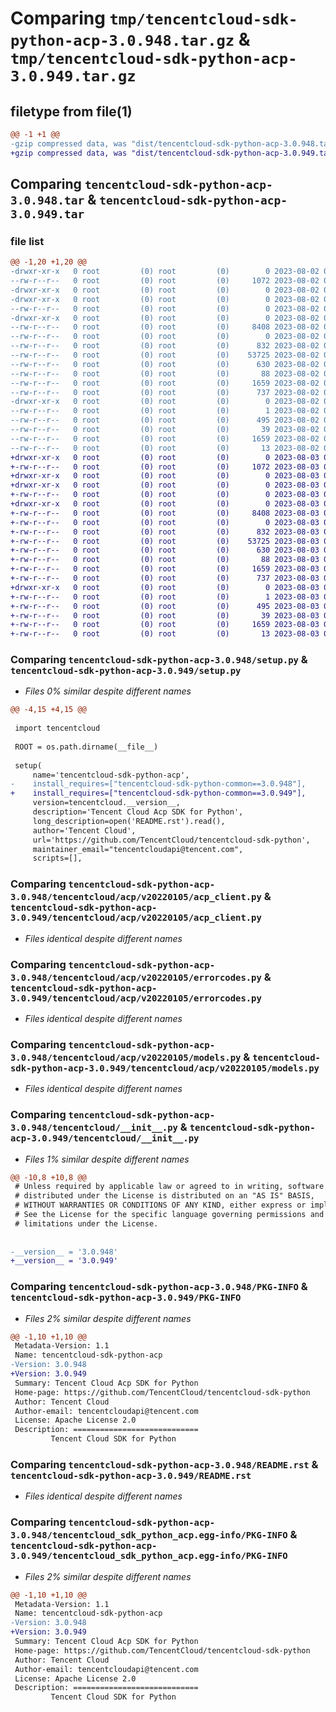 # Comparing `tmp/tencentcloud-sdk-python-acp-3.0.948.tar.gz` & `tmp/tencentcloud-sdk-python-acp-3.0.949.tar.gz`

## filetype from file(1)

```diff
@@ -1 +1 @@
-gzip compressed data, was "dist/tencentcloud-sdk-python-acp-3.0.948.tar", last modified: Wed Aug  2 00:21:48 2023, max compression
+gzip compressed data, was "dist/tencentcloud-sdk-python-acp-3.0.949.tar", last modified: Thu Aug  3 00:18:10 2023, max compression
```

## Comparing `tencentcloud-sdk-python-acp-3.0.948.tar` & `tencentcloud-sdk-python-acp-3.0.949.tar`

### file list

```diff
@@ -1,20 +1,20 @@
-drwxr-xr-x   0 root         (0) root         (0)        0 2023-08-02 00:21:48.000000 tencentcloud-sdk-python-acp-3.0.948/
--rw-r--r--   0 root         (0) root         (0)     1072 2023-08-02 00:21:48.000000 tencentcloud-sdk-python-acp-3.0.948/setup.py
-drwxr-xr-x   0 root         (0) root         (0)        0 2023-08-02 00:21:48.000000 tencentcloud-sdk-python-acp-3.0.948/tencentcloud/
-drwxr-xr-x   0 root         (0) root         (0)        0 2023-08-02 00:21:48.000000 tencentcloud-sdk-python-acp-3.0.948/tencentcloud/acp/
--rw-r--r--   0 root         (0) root         (0)        0 2023-08-02 00:21:48.000000 tencentcloud-sdk-python-acp-3.0.948/tencentcloud/acp/__init__.py
-drwxr-xr-x   0 root         (0) root         (0)        0 2023-08-02 00:21:48.000000 tencentcloud-sdk-python-acp-3.0.948/tencentcloud/acp/v20220105/
--rw-r--r--   0 root         (0) root         (0)     8408 2023-08-02 00:21:48.000000 tencentcloud-sdk-python-acp-3.0.948/tencentcloud/acp/v20220105/acp_client.py
--rw-r--r--   0 root         (0) root         (0)        0 2023-08-02 00:21:48.000000 tencentcloud-sdk-python-acp-3.0.948/tencentcloud/acp/v20220105/__init__.py
--rw-r--r--   0 root         (0) root         (0)      832 2023-08-02 00:21:48.000000 tencentcloud-sdk-python-acp-3.0.948/tencentcloud/acp/v20220105/errorcodes.py
--rw-r--r--   0 root         (0) root         (0)    53725 2023-08-02 00:21:48.000000 tencentcloud-sdk-python-acp-3.0.948/tencentcloud/acp/v20220105/models.py
--rw-r--r--   0 root         (0) root         (0)      630 2023-08-02 00:21:48.000000 tencentcloud-sdk-python-acp-3.0.948/tencentcloud/__init__.py
--rw-r--r--   0 root         (0) root         (0)       88 2023-08-02 00:21:48.000000 tencentcloud-sdk-python-acp-3.0.948/setup.cfg
--rw-r--r--   0 root         (0) root         (0)     1659 2023-08-02 00:21:48.000000 tencentcloud-sdk-python-acp-3.0.948/PKG-INFO
--rw-r--r--   0 root         (0) root         (0)      737 2023-08-02 00:21:48.000000 tencentcloud-sdk-python-acp-3.0.948/README.rst
-drwxr-xr-x   0 root         (0) root         (0)        0 2023-08-02 00:21:48.000000 tencentcloud-sdk-python-acp-3.0.948/tencentcloud_sdk_python_acp.egg-info/
--rw-r--r--   0 root         (0) root         (0)        1 2023-08-02 00:21:48.000000 tencentcloud-sdk-python-acp-3.0.948/tencentcloud_sdk_python_acp.egg-info/dependency_links.txt
--rw-r--r--   0 root         (0) root         (0)      495 2023-08-02 00:21:48.000000 tencentcloud-sdk-python-acp-3.0.948/tencentcloud_sdk_python_acp.egg-info/SOURCES.txt
--rw-r--r--   0 root         (0) root         (0)       39 2023-08-02 00:21:48.000000 tencentcloud-sdk-python-acp-3.0.948/tencentcloud_sdk_python_acp.egg-info/requires.txt
--rw-r--r--   0 root         (0) root         (0)     1659 2023-08-02 00:21:48.000000 tencentcloud-sdk-python-acp-3.0.948/tencentcloud_sdk_python_acp.egg-info/PKG-INFO
--rw-r--r--   0 root         (0) root         (0)       13 2023-08-02 00:21:48.000000 tencentcloud-sdk-python-acp-3.0.948/tencentcloud_sdk_python_acp.egg-info/top_level.txt
+drwxr-xr-x   0 root         (0) root         (0)        0 2023-08-03 00:18:10.000000 tencentcloud-sdk-python-acp-3.0.949/
+-rw-r--r--   0 root         (0) root         (0)     1072 2023-08-03 00:18:10.000000 tencentcloud-sdk-python-acp-3.0.949/setup.py
+drwxr-xr-x   0 root         (0) root         (0)        0 2023-08-03 00:18:10.000000 tencentcloud-sdk-python-acp-3.0.949/tencentcloud/
+drwxr-xr-x   0 root         (0) root         (0)        0 2023-08-03 00:18:10.000000 tencentcloud-sdk-python-acp-3.0.949/tencentcloud/acp/
+-rw-r--r--   0 root         (0) root         (0)        0 2023-08-03 00:18:10.000000 tencentcloud-sdk-python-acp-3.0.949/tencentcloud/acp/__init__.py
+drwxr-xr-x   0 root         (0) root         (0)        0 2023-08-03 00:18:10.000000 tencentcloud-sdk-python-acp-3.0.949/tencentcloud/acp/v20220105/
+-rw-r--r--   0 root         (0) root         (0)     8408 2023-08-03 00:18:10.000000 tencentcloud-sdk-python-acp-3.0.949/tencentcloud/acp/v20220105/acp_client.py
+-rw-r--r--   0 root         (0) root         (0)        0 2023-08-03 00:18:10.000000 tencentcloud-sdk-python-acp-3.0.949/tencentcloud/acp/v20220105/__init__.py
+-rw-r--r--   0 root         (0) root         (0)      832 2023-08-03 00:18:10.000000 tencentcloud-sdk-python-acp-3.0.949/tencentcloud/acp/v20220105/errorcodes.py
+-rw-r--r--   0 root         (0) root         (0)    53725 2023-08-03 00:18:10.000000 tencentcloud-sdk-python-acp-3.0.949/tencentcloud/acp/v20220105/models.py
+-rw-r--r--   0 root         (0) root         (0)      630 2023-08-03 00:18:10.000000 tencentcloud-sdk-python-acp-3.0.949/tencentcloud/__init__.py
+-rw-r--r--   0 root         (0) root         (0)       88 2023-08-03 00:18:10.000000 tencentcloud-sdk-python-acp-3.0.949/setup.cfg
+-rw-r--r--   0 root         (0) root         (0)     1659 2023-08-03 00:18:10.000000 tencentcloud-sdk-python-acp-3.0.949/PKG-INFO
+-rw-r--r--   0 root         (0) root         (0)      737 2023-08-03 00:18:10.000000 tencentcloud-sdk-python-acp-3.0.949/README.rst
+drwxr-xr-x   0 root         (0) root         (0)        0 2023-08-03 00:18:10.000000 tencentcloud-sdk-python-acp-3.0.949/tencentcloud_sdk_python_acp.egg-info/
+-rw-r--r--   0 root         (0) root         (0)        1 2023-08-03 00:18:10.000000 tencentcloud-sdk-python-acp-3.0.949/tencentcloud_sdk_python_acp.egg-info/dependency_links.txt
+-rw-r--r--   0 root         (0) root         (0)      495 2023-08-03 00:18:10.000000 tencentcloud-sdk-python-acp-3.0.949/tencentcloud_sdk_python_acp.egg-info/SOURCES.txt
+-rw-r--r--   0 root         (0) root         (0)       39 2023-08-03 00:18:10.000000 tencentcloud-sdk-python-acp-3.0.949/tencentcloud_sdk_python_acp.egg-info/requires.txt
+-rw-r--r--   0 root         (0) root         (0)     1659 2023-08-03 00:18:10.000000 tencentcloud-sdk-python-acp-3.0.949/tencentcloud_sdk_python_acp.egg-info/PKG-INFO
+-rw-r--r--   0 root         (0) root         (0)       13 2023-08-03 00:18:10.000000 tencentcloud-sdk-python-acp-3.0.949/tencentcloud_sdk_python_acp.egg-info/top_level.txt
```

### Comparing `tencentcloud-sdk-python-acp-3.0.948/setup.py` & `tencentcloud-sdk-python-acp-3.0.949/setup.py`

 * *Files 0% similar despite different names*

```diff
@@ -4,15 +4,15 @@
 
 import tencentcloud
 
 ROOT = os.path.dirname(__file__)
 
 setup(
     name='tencentcloud-sdk-python-acp',
-    install_requires=["tencentcloud-sdk-python-common==3.0.948"],
+    install_requires=["tencentcloud-sdk-python-common==3.0.949"],
     version=tencentcloud.__version__,
     description='Tencent Cloud Acp SDK for Python',
     long_description=open('README.rst').read(),
     author='Tencent Cloud',
     url='https://github.com/TencentCloud/tencentcloud-sdk-python',
     maintainer_email="tencentcloudapi@tencent.com",
     scripts=[],
```

### Comparing `tencentcloud-sdk-python-acp-3.0.948/tencentcloud/acp/v20220105/acp_client.py` & `tencentcloud-sdk-python-acp-3.0.949/tencentcloud/acp/v20220105/acp_client.py`

 * *Files identical despite different names*

### Comparing `tencentcloud-sdk-python-acp-3.0.948/tencentcloud/acp/v20220105/errorcodes.py` & `tencentcloud-sdk-python-acp-3.0.949/tencentcloud/acp/v20220105/errorcodes.py`

 * *Files identical despite different names*

### Comparing `tencentcloud-sdk-python-acp-3.0.948/tencentcloud/acp/v20220105/models.py` & `tencentcloud-sdk-python-acp-3.0.949/tencentcloud/acp/v20220105/models.py`

 * *Files identical despite different names*

### Comparing `tencentcloud-sdk-python-acp-3.0.948/tencentcloud/__init__.py` & `tencentcloud-sdk-python-acp-3.0.949/tencentcloud/__init__.py`

 * *Files 1% similar despite different names*

```diff
@@ -10,8 +10,8 @@
 # Unless required by applicable law or agreed to in writing, software
 # distributed under the License is distributed on an "AS IS" BASIS,
 # WITHOUT WARRANTIES OR CONDITIONS OF ANY KIND, either express or implied.
 # See the License for the specific language governing permissions and
 # limitations under the License.
 
 
-__version__ = '3.0.948'
+__version__ = '3.0.949'
```

### Comparing `tencentcloud-sdk-python-acp-3.0.948/PKG-INFO` & `tencentcloud-sdk-python-acp-3.0.949/PKG-INFO`

 * *Files 2% similar despite different names*

```diff
@@ -1,10 +1,10 @@
 Metadata-Version: 1.1
 Name: tencentcloud-sdk-python-acp
-Version: 3.0.948
+Version: 3.0.949
 Summary: Tencent Cloud Acp SDK for Python
 Home-page: https://github.com/TencentCloud/tencentcloud-sdk-python
 Author: Tencent Cloud
 Author-email: tencentcloudapi@tencent.com
 License: Apache License 2.0
 Description: ============================
         Tencent Cloud SDK for Python
```

### Comparing `tencentcloud-sdk-python-acp-3.0.948/README.rst` & `tencentcloud-sdk-python-acp-3.0.949/README.rst`

 * *Files identical despite different names*

### Comparing `tencentcloud-sdk-python-acp-3.0.948/tencentcloud_sdk_python_acp.egg-info/PKG-INFO` & `tencentcloud-sdk-python-acp-3.0.949/tencentcloud_sdk_python_acp.egg-info/PKG-INFO`

 * *Files 2% similar despite different names*

```diff
@@ -1,10 +1,10 @@
 Metadata-Version: 1.1
 Name: tencentcloud-sdk-python-acp
-Version: 3.0.948
+Version: 3.0.949
 Summary: Tencent Cloud Acp SDK for Python
 Home-page: https://github.com/TencentCloud/tencentcloud-sdk-python
 Author: Tencent Cloud
 Author-email: tencentcloudapi@tencent.com
 License: Apache License 2.0
 Description: ============================
         Tencent Cloud SDK for Python
```

